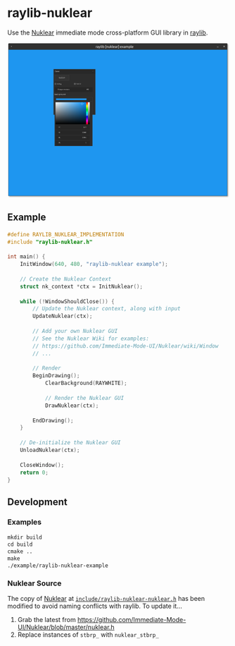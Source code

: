 # raylib-nuklear

Use the [Nuklear](https://github.com/Immediate-Mode-UI/Nuklear) immediate mode cross-platform GUI library in [raylib](https://www.raylib.com/).

![raylib-nuklear-example screenshot](examples/raylib-nuklear-example.png)

## Example

``` c
#define RAYLIB_NUKLEAR_IMPLEMENTATION
#include "raylib-nuklear.h"

int main() {
    InitWindow(640, 480, "raylib-nuklear example");

    // Create the Nuklear Context
    struct nk_context *ctx = InitNuklear();

    while (!WindowShouldClose()) {
        // Update the Nuklear context, along with input
        UpdateNuklear(ctx);

        // Add your own Nuklear GUI
        // See the Nuklear Wiki for examples:
        // https://github.com/Immediate-Mode-UI/Nuklear/wiki/Window
        // ...

        // Render
        BeginDrawing();
            ClearBackground(RAYWHITE);

            // Render the Nuklear GUI
            DrawNuklear(ctx);

        EndDrawing();
    }

    // De-initialize the Nuklear GUI
    UnloadNuklear(ctx);

    CloseWindow();
    return 0;
}
```

## Development

### Examples
```
mkdir build
cd build
cmake ..
make
./example/raylib-nuklear-example
```

### Nuklear Source

The copy of [Nuklear](https://github.com/Immediate-Mode-UI/Nuklear) at [`include/raylib-nuklear-nuklear.h`](include/raylib-nuklear-nuklear.h) has been modified to avoid naming conflicts with raylib. To update it...

1. Grab the latest from https://github.com/Immediate-Mode-UI/Nuklear/blob/master/nuklear.h
2. Replace instances of `stbrp_` with `nuklear_stbrp_`
